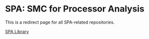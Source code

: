 # SPA: SMC for Processor Analysis

This is a redirect page for all SPA-related repositories. 

[SPA Library](https://github.com/filipmazurek/spa-library)